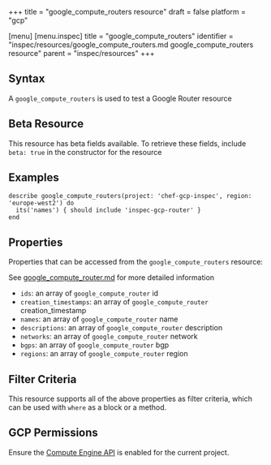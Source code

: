 +++
title = "google_compute_routers resource"
draft = false
platform = "gcp"

[menu]
  [menu.inspec]
    title = "google_compute_routers"
    identifier = "inspec/resources/google_compute_routers.md google_compute_routers resource"
    parent = "inspec/resources"
+++


## Syntax
A `google_compute_routers` is used to test a Google Router resource


## Beta Resource
This resource has beta fields available. To retrieve these fields, include `beta: true` in the constructor for the resource

## Examples
```
describe google_compute_routers(project: 'chef-gcp-inspec', region: 'europe-west2') do
  its('names') { should include 'inspec-gcp-router' }
end
```

## Properties
Properties that can be accessed from the `google_compute_routers` resource:

See [google_compute_router.md](google_compute_router.md) for more detailed information
  * `ids`: an array of `google_compute_router` id
  * `creation_timestamps`: an array of `google_compute_router` creation_timestamp
  * `names`: an array of `google_compute_router` name
  * `descriptions`: an array of `google_compute_router` description
  * `networks`: an array of `google_compute_router` network
  * `bgps`: an array of `google_compute_router` bgp
  * `regions`: an array of `google_compute_router` region

## Filter Criteria
This resource supports all of the above properties as filter criteria, which can be used
with `where` as a block or a method.

## GCP Permissions

Ensure the [Compute Engine API](https://console.cloud.google.com/apis/library/compute.googleapis.com/) is enabled for the current project.
